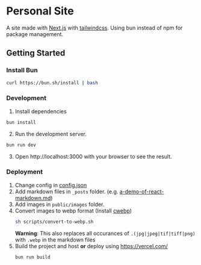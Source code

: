 # Personal Site

A site made with [Next.js](https://nextjs.org/) with [tailwindcss](https://tailwindcss.com/). Using bun instead of npm for package management.

## Getting Started

### Install Bun

```sh
curl https://bun.sh/install | bash
```

### Development

1. Install dependencies

```sh
bun install
```

2. Run the development server.

```sh
bun run dev
```

3. Open http://localhost:3000 with your browser to see the result.

### Deployment

1. Change config in [config.json](config.json)
2. Add markdown files in `_posts` folder. (e.g. [a-demo-of-react-markdown.md](_posts/a-demo-of-react-markdown.md))
3. Add images in `public/images` folder.
4. Convert images to webp format (Install [cwebp](https://developers.google.com/speed/webp/docs/precompiled))
   ```sh
   sh scripts/convert-to-webp.sh
   ```
   **Warning**: This also replaces all occurances of `.(jpg|jpeg|tif|tiff|png)` with `.webp` in the markdown files
5. Build the project and host **or** deploy using https://vercel.com/
   ```sh
   bun run build
   ```
